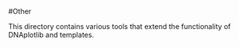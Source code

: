 #Other

This directory contains various tools that extend the functionality of DNAplotlib and templates.
